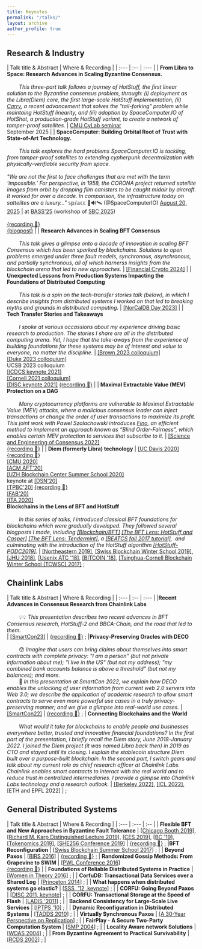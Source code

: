 ```yaml
---
title: Keynotes
permalink: "/talks/"
layout: archive
author_profile: true
---
```


## Research & Industry 

| Talk title & Abstract | Where &amp; Recording |
| :--- |  :-- | :--- |
| **From Libra to Space: Research Advances in Scaling Byzantine Consensus.** <br><br> &emsp;&emsp; _This three-part talk follows a journey of HotStuff, the first linear solution to the Byzantine consensus problem, through: (i) deployment as the Libra(Diem) core, the first large-scale HotStuff implementation, (ii) [Carry](https://arxiv.org/abs/2508.12173), a recent advancement that solves the "tail-forking" problem while maintaing HotStuff linearity, and (iii) adoption by SpaceComputer.IO of HotShot, a production-grade HotStuff variant, to create a network of tamper-proof satellites._ | [CMU CyLab seminar](https://www.cylab.cmu.edu/events/2025/09/08-seminar-malkhi.html)<br> September 2025 |
| **SpaceComputer: Building Orbital Root of Trust with State-of-Art Technology.** <br><br> &emsp;&emsp; _This talk explores the hard problems SpaceComputer.IO is tackling, from tamper-proof satellites to extending cypherpunk decentralization with physically-verifiable security from space._<br><br>_"We are not the first to face challenges that are met with the term ‘impossible.’ For perspective, in 1958, the CORONA project returned satellite images from orbit by dropping film canisters to be caught midair by aircraft. It worked for over a decade. In comparison, the infrastructure today on sattelites are a luxury…"_ 𝕤𝕡/𝕒𝕔𝕔 🦇🔊🛰️ (@SpaceComputerIO) <a href="https://twitter.com/SpaceComputerIO/status/1958160469036019875?ref_src=twsrc%5Etfw">August 20, 2025</a><script async src="https://platform.twitter.com/widgets.js" charset="utf-8"></script> | at [BASS'25](https://lu.ma/BASS25) (workshop of [SBC 2025](https://www.sbc-conference.com/2025/))<br><br> [{recording 🎥}](https://www.youtube.com/watch?v=izADgtvgZnM&t=203s)<br>[{blogpost}](https://blog.spacecomputer.io/recap-building-the-orbital-root-of-trust-w-dahlia-malkhi/) | 
| **Research Advances in Scaling BFT Consensus** <br><br> &emsp;&emsp; _This talk gives a glimpse onto a decade of innovation in scaling BFT Consensus which has been sparked by blockchains. Solutions to open problems emerged under three fault models, synchronous, asynchronous, and partially synchronous, all of which harnerss insights from the blockchain arena that led to new approaches._ | [[Financial Crypto 2024]](https://fc24.ifca.ai/program.html) |
| **Unexpected Lessons from Production Systems Impacting the Foundations of Distributed Computing** <br><br> &emsp;&emsp; _This talk is a spin on the tech-transfer stories talk (below), in which I describe insights from distributed systems I worked on that led to breaking myths and grounds in distributed computing._ | [[NorCalDB Day 2023]](https://www.microsoft.com/en-us/research/event/norcaldb-2023/) |
| **Tech Transfer Stories and Takeaways** <br><br> &emsp;&emsp; _I spoke at various occassions about my experience driving basic research to production. The stories I share are all in the distributed computing arena. Yet, I hope that the take-aways from the experience of building foundations for these systems may be of interest and value to everyone, no matter the discipline._ | [[Brown 2023 colloquium]](https://events.brown.edu/event/252258-dahlia-malkhi-research-flywheel-from-basic) <br> [[Duke 2023 colloquium]](https://pratt.duke.edu/about/events/71320) <br> UCSB 2023 colloquium <br> [[ICDCS keynote 2021]](https://icdcs2021.us/keynotes.html) <br> [[Cornell 2021 colloquium]](https://www.cs.cornell.edu/content/tech-transfer-stories-and-takeaways) <br> [[DISC keynote 2021]](http://www.disc-conference.org/wp/disc2021/program/) [{recording 🎥}](https://www.youtube.com/watch?v=9RRUQHymcJA)  |
| **Maximal Extractable Value (MEV) Protection on a DAG** <br><br> &emsp;&emsp; _Many cryptocurrency platforms are vulnerable to Maximal Extractable Value (MEV) attacks, where a malicious consensus leader can inject transactions or change the order of user transactions to maximize its profit. This joint work with Pawel Szalachowski introduces [Fino](https://arxiv.org/abs/2208.00940), an efficient method to implement an approach known as “Blind Order-Fairness”, which enables certain MEV protection to services that subscribe to it._ | [[Science and Engineering of Consensus 2022]](https://tselab.stanford.edu/workshop-sbc22/)  <br>[{recording 🎥}](https://www.youtube.com/watch?v=9WLoJRrnTsA&list=PL4XSNxeZhdqBBgqqokIdK4PcyPSl6t0rQ&index=6) |
| **Diem (formerly Libra) technology** | [[UC Davis 2020]](https://expolab.org/ecs189f-fall-2020/speakers.html) [{recording 🎥}](https://www.youtube.com/watch?v=WR7K3adIqbI&feature=youtu.be&ab_channel=ExpoLabatUCDavis) <br> [[CMU 2020]](https://ece.hosted.panopto.com/Panopto/Pages/Viewer.aspx?id=83b2040d-b937-4889-831e-ac6401292548) <br> [[ACM AFT'20]](https://aft.acm.org/program-2020) <br> [[UZH Blockchain Center Summer School 2020]](https://www.blockchain.uzh.ch/events/summer-school-deep-dive-into-blockchain/) <br> keynote at [[DSN'20]](https://dsn2020.webs.upv.es/final-program/keynotes/) <br> [[TPBC'20]](https://eventum.upf.edu/51585/detail/theory-and-practice-of-blockchains-online-weekly-seminar-series-.html) [{recording 🎥}](https://www.youtube.com/watch?v=S9oPB9j-UZU) <br>  [[FAB'20]](https://scfab.github.io/2020/index.html) <br> [[ITA 2020]](https://ita.ucsd.edu/ws/schedule2020/#d_5)   
**Blockchains in the Lens of BFT and HotStuff** <br><br> &emsp;&emsp; _In this series of talks, I introduced classical BFT foundations for blockchains which were gradually developed.  They followed several blogposts I made, including [[Blockchain/BFT]](https://dahliamalkhi.github.io/posts/2017/10/bft-blockchain/) [[The BFT Lens: HotStuff and Casper]](https://dahliamalkhi.github.io/posts/2018/03/bft-lens-casper/) [[The BFT Lens: Tendermint]](https://dahliamalkhi.github.io/posts/2018/04/BFT-lens-tndrmnt/), a [[BEATCS fall 2017 tutorial]](http://bulletin.eatcs.org/index.php/beatcs/article/view/506),  and culminating with the introduction of the HotStuff algorithm [[HotStuff-PODC2019]](https://arxiv.org/abs/1803.05069)._ | [[Northeastern 2019]](https://www.khoury.northeastern.edu/event/distinguished-speaker-blockchains-in-the-lens-of-bft/), [[Swiss Blockchain Winter School 2019]](https://blockchainschool.epfl.ch/), [[JHU 2018]](https://www.cs.jhu.edu/news-events/gerald-m-masson-distinguished-lecture-series/), [[Usenix ATC '18]](https://www.usenix.org/conference/atc18/presentation/malkhi), [[BITCOIN '18]](https://fc18.ifca.ai/bitcoin/index.html), [[Tsinghua-Cornell Blockchain Winter School (TCWSC) 2017]](https://conference.iiis.tsinghua.edu.cn/TCWSC2017/attendees.html) ; 


## Chainlink Labs

| Talk title &  Abstract | Where &amp; Recording |
| :--- | :-- | :--- |
|**Recent Advances in Consensus Research from Chainlink Labs** <br><br> &emsp;&emsp; 💡💡 _This presentation describes two recent advances in BFT Consensus research, HotStuff-2 and BBCA-Chain, and the road that led to them._<br> | [[SmartCon23]](https://smartcon.chain.link/) | [{recording 🎥}](https://www.youtube.com/watch?v=iZjfYRH4fVM) ; 
|**Privacy-Preserving Oracles with DECO** <br><br> &emsp;&emsp; 😯 _Imagine that users can bring claims about themselves into smart contracts with complete privacy:  "I am a person" (but not private information about me); "I live in the US" (but not my address); "my combined bank accounts balance is above a threshold" (but not my balances); and more._<br> &emsp;&emsp; 🤔 _In this presentation at SmartCon 2022, we explain how DECO enables the unlocking of user information from current web 2.0 servers into Web 3.0; we describe the application of academic research to allow smart contracts to serve even more powerful use cases in a truly privacy-preserving manner; and we give a glimpse into real-world use cases._ | [[SmartCon22]](https://smartcon.chain.link/) | [{recording 🎥}](https://www.youtube.com/watch?v=eJqZQ2_VBzo) ; 
| **Connecting Blockchains and the World** <br><br> &emsp;&emsp; _What would it take for blockchains to enable people and businesses everywhere better, trusted and innovative financial foundations?  In the first part of the presentation, I briefly recall the Diem story, June 2018-January 2022. I joined the Diem project (it was named Libra back then) in 2019 as CTO and stayed until its closing. I explain the stablecoin structure Diem built over a purpose-built blockchain.  In the second part, I switch gears and talk about my current role as chief research officer at Chainlink Labs. Chainlink enables smart contracts to interact with the real world and to reduce trust in centralized intermediaries. I provide a glimpse into Chainlink Labs technology and a research outlook._ | [[Berkeley 2022]](https://rise.cs.berkeley.edu/events/), [[ICL 2022]](https://lsds.doc.ic.ac.uk/seminars), [ETH and EPFL 2022] | ; 

## General Distributed Systems

| Talk title & Abstract |  Where &amp; Recording |
| :--- | :--- | :-- | 
| **Flexible BFT and New Approaches in Byzantine Fault Tolerance** | [[Chicago Booth 2019]](https://bfi.uchicago.edu/event/cryptocurrencies-and-blockchains-conference/), [[Richard M. Karp Distinguished Lecture 2019]](https://simons.berkeley.edu/rmklectures2019-fall-3), [[CES 2019]](https://cryptoeconomicsystems.pubpub.org/), [[BC '19]](https://crypto.iacr.org/2019/affevents/blockchain/page.html), [[Tokenomics 2019]](http://tokenomics2019.org/infoattendees/invitedspeakers), [[SHE256 Conference 2019]](https://www.recolor.io/) | [{recording 🎥}](https://youtu.be/4np_2K8WNPU?t=4297) ; 
|**BFT Reconfiguration** | [[Swiss Blockchain Summer School 2017]](https://blockchain-summer.epfl.ch/) ; |
| **Beyond Paxos** |  [[BIRS 2016]](http://www.birs.ca/events/2016/5-day-workshops/) | [{recording 🎥}](http://www.birs.ca/events/2016/5-day-workshops/16w5152/videos/watch/201611290900-Malkhi.html) ; 
| **Randomized Gossip Methods: From Grapevine to SWIM**  |  [[PWL Conference 2016]](http://pwlconf.org) <br>[{recording 🎥}](https://youtu.be/Gxf5glthqrk?list=PLGRqfvsPiRShwIXMA5P3WR_9LgBOAdvw4)  |
| **Foundations of Reliable Distributed Systems in Practice** | [[Women in Theory 2016]](https://womenintheory.wordpress.com/) ; |
| **CorfuDB: Transactional Data Services over a Shared Log** | [[Princeton 2014]](https://www.cs.princeton.edu/events/event/corfudb-transactional-data-services-over-shared-log) ; |
| **What happens when distributed systems go elastic?** | [[SSS  '12, keynote]](https://cs.uwaterloo.ca/conferences/sss2012/index.html) ; |
| **CORFU: Going Beyond Paxos** | [[DISC 2011, keynote]](http://disc2011.dis.uniroma1.it/keynote.php?lang=eng) ; |
| **CORFU: Transactional Storage at the Speed of Flash** | [[LADIS '2011]](http://ladisworkshop.org/node/12) ; |
| **Backend Consistency for Large-Scale Live Services** | [[IPTPS '10]](http://www.usenix.org/events/iptps10/) ; |
| **Dynamic Reconfiguration in Distributed Systems** | [[TADDS 2010]](http://ccom.uprrp.edu/DISC2010/workshops.html) ; |
| **Virtually Synchronous Paxos** | [[A 30-Year Perspective on Replication]](http://www.inf.usi.ch/30YearsOfReplication/program.html) ; |
| **FairPlay - A Secure Two-Party Computation System** | [[SMP 2004]](http://www.zurich.ibm.com/~cca/smp2004/) ; |
| **Locality Aware network Solutions** | [[WDAS 2004]](http://lsirwww.epfl.ch/wdas2004/) ; |
| **From Byzantine Agreement to Practical Survivability** | [[RCDS 2002]](http://www.jaist.ac.jp/~defago/RCDS_2002/) ; |

